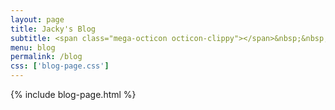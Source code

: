 ```yaml
---
layout: page
title: Jacky's Blog
subtitle: <span class="mega-octicon octicon-clippy"></span>&nbsp;&nbsp; Take notes about everything new
menu: blog
permalink: /blog
css: ['blog-page.css']
---
```

{% include blog-page.html %}